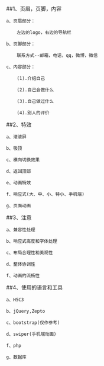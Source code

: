 ##1、页眉，页脚，内容

	a、页眉部分：

		左边的logo，右边的导航栏

	b、页脚部分：

		联系方式--邮箱，电话，qq，微博，微信

	c、内容部分：

		(1).介绍自己

		(2).自己会做什么

		(3).自己做过什么

		(4).别人的评价

##2、特效

	a、滚滚屏

	b、吸顶

	c、横向切换效果

	d、返回顶部

	e、动画特效

	f、响应式(大、中、小、特小、手机端)

	g、页面动画

##3、注意

	a、兼容性处理

	b、响应式高度和字体处理

	c、布局合理性和美观性

	d、整体协调性

	f、动画的流畅性

##4、使用的语言和工具

	a、H5C3

	b、jQuery,Zepto

	c、bootstrap(仅作参考)

	d、swiper(手机端动画)

	f、php

    g、数据库